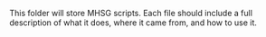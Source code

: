 This folder will store MHSG scripts. Each file should include a full description of what it does, where it came from, and how to use it.